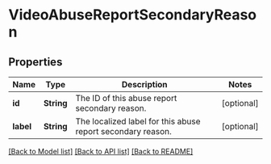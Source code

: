 # VideoAbuseReportSecondaryReason

## Properties
Name | Type | Description | Notes
------------ | ------------- | ------------- | -------------
**id** | **String** | The ID of this abuse report secondary reason. | [optional] 
**label** | **String** | The localized label for this abuse report secondary reason. | [optional] 

[[Back to Model list]](../README.md#documentation-for-models) [[Back to API list]](../README.md#documentation-for-api-endpoints) [[Back to README]](../README.md)


